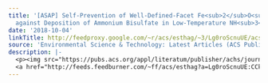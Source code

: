 ```yaml
---
title: '[ASAP] Self-Prevention of Well-Defined-Facet Fe<sub>2</sub>O<sub>3</sub>/MoO<sub>3</sub>
  against Deposition of Ammonium Bisulfate in Low-Temperature NH<sub>3</sub>–SCR'
date: '2018-10-04'
linkTitle: http://feedproxy.google.com/~r/acs/esthag/~3/Lg0roScnuUE/acs.est.8b04621
source: 'Environmental Science & Technology: Latest Articles (ACS Publications)'
description: |-
  <p><img src="https://pubs.acs.org/appl/literatum/publisher/achs/journals/content/esthag/0/esthag.ahead-of-print/acs.est.8b04621/20181003/images/medium/es-2018-046216_0007.gif" alt="TOC Graphic"/></p><div><cite>Environmental Science & Technology</cite></div><div>DOI: 10.1021/acs.est.8b04621</div><div class="feedflare">
  <a href="http://feeds.feedburner.com/~ff/acs/esthag?a=Lg0roScnuUE:CCk3Bmy_2II:yIl2AUoC8zA"><img src="http://feeds.feedburner.com/~ff/acs/esthag?d=yIl2AUoC8zA" border="0"></img></a>
---
```

